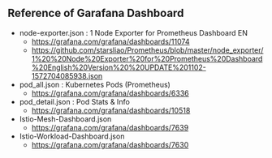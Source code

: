 ## Reference of Garafana Dashboard

- node-exporter.json : 1 Node Exporter for Prometheus Dashboard EN
  - https://grafana.com/grafana/dashboards/11074
  - https://github.com/starsliao/Prometheus/blob/master/node_exporter/1%20%20Node%20Exporter%20for%20Prometheus%20Dashboard%20English%20Version%20%20UPDATE%201102-1572704085938.json
- pod_all.json : Kubernetes Pods (Prometheus)
  - https://grafana.com/grafana/dashboards/6336
- pod_detail.json : Pod Stats & Info
  - https://grafana.com/grafana/dashboards/10518
- Istio-Mesh-Dashboard.json
  - https://grafana.com/grafana/dashboards/7639
- Istio-Workload-Dashboard.json
  - https://grafana.com/grafana/dashboards/7630
